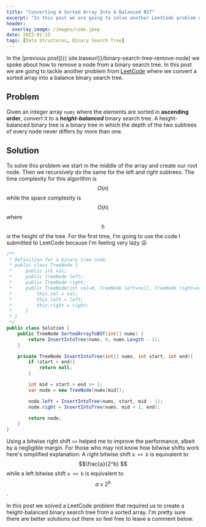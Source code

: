 ```yaml
---
title: "Converting A Sorted Array Into A Balanced BST"
excerpt: "In this post we are going to solve another LeetCode problem where we convert a sorted array into a binary search tree"
header:
  overlay_image: /images/code.jpeg
date: 2022-01-15
tags: [Data Structures, Binary Search Tree]
---
```


In the [previous post]({{ site.baseurl}}/binary-search-tree-remove-node) we spoke about how to remove a node from a binary search tree. In this post we are going to tackle another problem from [LeetCode](https://leetcode.com/problems/convert-sorted-array-to-binary-search-tree/) where we convert a sorted array into a balance binary search tree.

## Problem

Given an integer array `nums` where the elements are sorted in **ascending order**, convert it to a **_height-balanced_** binary search tree. A height-balanced binary tree is a binary tree in which the depth of the two subtrees of every node never differs by more than one.

## Solution

To solve this problem we start in the middle of the array and create our root node. Then we recursively do the same for the left and right subtrees. The time complexity for this algorithm is $$ O(n) $$ while the space complexity is $$ O(h) $$ where $$ h $$ is the height of the tree. For the first time, I'm going to use the code I submitted to LeetCode because I'm feeling very lazy :stuck_out_tongue_winking_eye:

```csharp
/**
 * Definition for a binary tree node.
 * public class TreeNode {
 *     public int val;
 *     public TreeNode left;
 *     public TreeNode right;
 *     public TreeNode(int val=0, TreeNode left=null, TreeNode right=null) {
 *         this.val = val;
 *         this.left = left;
 *         this.right = right;
 *     }
 * }
 */
public class Solution {
    public TreeNode SortedArrayToBST(int[] nums) {
        return InsertIntoTree(nums, 0, nums.Length - 1);
    }

    private TreeNode InsertIntoTree(int[] nums, int start, int end){
        if (start > end){
            return null;
        }

        int mid = start + end >> 1;
        var node = new TreeNode(nums[mid]);

        node.left = InsertIntoTree(nums, start, mid - 1);
        node.right = InsertIntoTree(nums, mid + 1, end);

        return node;
    }
}
```

Using a bitwise right shift `>>` helped me to improve the performance, albeit by a negligible margin. For those who may not know how bitwise shifts work here's simplified explanation: A right bitwise shift `a >> b` is equivalent to $$\frac{a}{2^b} $$ while a left bitwise shift `a << b` is equivalent to $$ a \times 2^b $$.

In this post we solved a LeetCode problem that required us to create a height-balanced binary search tree from a sorted array. I'm pretty sure there are better solutions out there so feel free to leave a comment below.
